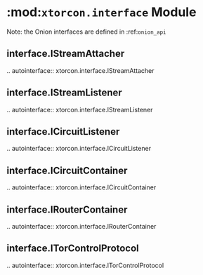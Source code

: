 :mod:`xtorcon.interface` Module
================================

Note: the Onion interfaces are defined in :ref:`onion_api`

interface.IStreamAttacher
-------------------------
.. autointerface:: xtorcon.interface.IStreamAttacher

interface.IStreamListener
-------------------------
.. autointerface:: xtorcon.interface.IStreamListener

interface.ICircuitListener
--------------------------
.. autointerface:: xtorcon.interface.ICircuitListener

interface.ICircuitContainer
---------------------------
.. autointerface:: xtorcon.interface.ICircuitContainer

interface.IRouterContainer
--------------------------
.. autointerface:: xtorcon.interface.IRouterContainer

interface.ITorControlProtocol
-----------------------------
.. autointerface:: xtorcon.interface.ITorControlProtocol
